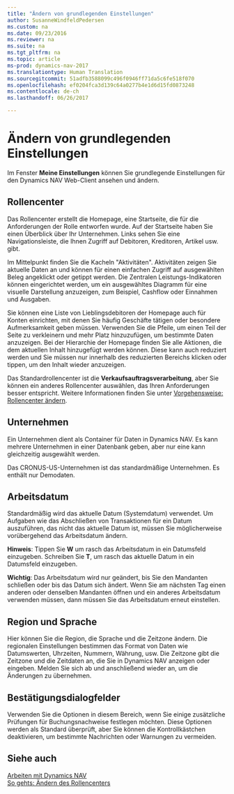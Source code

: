```yaml
---
title: "Ändern von grundlegenden Einstellungen"
author: SusanneWindfeldPedersen
ms.custom: na
ms.date: 09/23/2016
ms.reviewer: na
ms.suite: na
ms.tgt_pltfrm: na
ms.topic: article
ms-prod: dynamics-nav-2017
ms.translationtype: Human Translation
ms.sourcegitcommit: 51adfb3588099c496f0946ff71da5c6fe518f070
ms.openlocfilehash: ef0204fca3d139c64a0277b4e1d6d15fd0873248
ms.contentlocale: de-ch
ms.lasthandoff: 06/26/2017

---
```


# <a name="changing-basic-settings"></a>Ändern von grundlegenden Einstellungen
Im Fenster **Meine Einstellungen** können Sie grundlegende Einstellungen für den Dynamics NAV Web-Client ansehen und ändern.  

## <a name="role-center"></a>Rollencenter
Das Rollencenter erstellt die Homepage, eine Startseite, die für die Anforderungen der Rolle entworfen wurde. Auf der Startseite haben Sie einen Überblick über Ihr Unternehmen. Links sehen Sie eine Navigationsleiste, die Ihnen Zugriff auf Debitoren, Kreditoren, Artikel usw. gibt.

Im Mittelpunkt finden Sie die Kacheln "Aktivitäten". Aktivitäten zeigen Sie aktuelle Daten an und können für einen einfachen Zugriff auf ausgewählten Beleg angeklickt oder getippt werden. Die Zentralen Leistungs-Indikatoren können eingerichtet werden, um ein ausgewähltes Diagramm für eine visuelle Darstellung anzuzeigen, zum Beispiel, Cashflow oder Einnahmen und Ausgaben.

Sie können eine Liste von Lieblingsdebitoren der Homepage auch für Konten einrichten, mit denen Sie häufig Geschäfte tätigen oder besondere Aufmerksamkeit geben müssen. Verwenden Sie die Pfeile, um einen Teil der Seite zu verkleinern und mehr Platz hinzuzufügen, um bestimmte Daten anzuzeigen. Bei der Hierarchie der Homepage finden Sie alle Aktionen, die dem aktuellen Inhalt hinzugefügt werden können. Diese kann auch reduziert werden und Sie müssen nur innerhalb des reduzierten Bereichs klicken oder tippen, um den Inhalt wieder anzuzeigen.

Das Standardrollencenter ist die **Verkaufsauftragsverarbeitung**, aber Sie können ein anderes Rollencenter auswählen, das Ihren Anforderungen besser entspricht. Weitere Informationen finden Sie unter [Vorgehensweise: Rollencenter ändern](ui-change-role.md).

## <a name="company"></a>Unternehmen
Ein Unternehmen dient als Container für Daten in Dynamics NAV. Es kann mehrere Unternehmen in einer Datenbank geben, aber nur eine kann gleichzeitig ausgewählt werden.

Das CRONUS-US-Unternehmen ist das standardmäßige Unternehmen. Es enthält nur Demodaten.   

## <a name="work-date"></a>Arbeitsdatum
Standardmäßig wird das aktuelle Datum (Systemdatum) verwendet. Um Aufgaben wie das Abschließen von Transaktionen für ein Datum auszuführen, das nicht das aktuelle Datum ist, müssen Sie möglicherweise vorübergehend das Arbeitsdatum ändern.

**Hinweis**: Tippen Sie **W** um rasch das Arbeitsdatum in ein Datumsfeld einzugeben. Schreiben Sie **T**, um rasch das aktuelle Datum in ein Datumsfeld einzugeben.

**Wichtig**: Das Arbeitsdatum wird nur geändert, bis Sie den Mandanten schließen oder bis das Datum sich ändert. Wenn Sie am nächsten Tag einen anderen oder denselben Mandanten öffnen und ein anderes Arbeitsdatum verwenden müssen, dann müssen Sie das Arbeitsdatum erneut einstellen.

## <a name="region-and-language"></a>Region und Sprache
Hier können Sie die Region, die Sprache und die Zeitzone ändern. Die regionalen Einstellungen bestimmen das Format von Daten wie Datumswerten, Uhrzeiten, Nummern, Währung, usw. Die Zeitzone gibt die Zeitzone und die Zeitdaten an, die Sie in Dynamics NAV anzeigen oder eingeben. Melden Sie sich ab und anschließend wieder an, um die Änderungen zu übernehmen.

## <a name="confirmation-dialogs"></a>Bestätigungsdialogfelder
Verwenden Sie die Optionen in diesem Bereich, wenn Sie einige zusätzliche Prüfungen für Buchungsnachweise festlegen möchten. Diese Optionen werden als Standard überprüft, aber Sie können die Kontrollkästchen deaktivieren, um bestimmte Nachrichten oder Warnungen zu vermeiden.

## <a name="see-also"></a>Siehe auch
[Arbeiten mit Dynamics NAV](ui-work-product.md)  
[So gehts: Ändern des Rollencenters](ui-change-role.md)  

